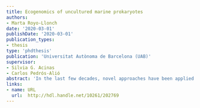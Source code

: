 ```yaml
---
title: Ecogenomics of uncultured marine prokaryotes
authors:
- Marta Royo-Llonch
date: '2020-03-01'
publishDate: '2020-03-01'
publication_types:
- thesis
type: 'phdthesis'
publication: 'Universitat Autònoma de Barcelona (UAB)'
supervisor:
- Silvia G. Acinas
- Carlos Pedrós-Alió
abstract: 'In the last few decades, novel approaches have been applied to the study of marine microorganism aiming to retrieve taxa that escape isolation in culture. Culture independent methodologies, together with high-throughput sequencing and extensive oceanographic sampling, have provided insight into a previously unknown taxonomic and functional diversity of marine microbes. Marine microbes play a fundamental role in nutrient cycling and climate regulation at a planetary scale. Thus, it is of paramount importance to define their taxonomic classification, distribution patterns, habitat preferences and functional properties in the ocean. Linking taxonomy with function has been a challenge in Microbial Ecology, and in the recent years two alternatives have been developed towards this end. Single Cell Genomics allows the sequencing of individual genomes from environmental samples (Single Amplified Genomes, SAGs) and genome reconstruction from metagenomes allows building genomes from the whole community’s DNA content (Metagenomic Assembled Genomes, MAGs). In the present dissertation, I have retrieved SAGs and MAGs from underexplored areas like the North Indian Ocean and the Arctic Ocean. The North Indian Ocean is subject to seasonal upwelling events that provide surface waters with fresh nutrients, resulting in phytoplankton blooms. Such high primary productivity in the surface waters results in heterotrophic metabolism in the subsurface, by prokaryotes that feed on the products released by primary producers. Such high heterotrophic activity consumes the available oxygen, and together with physical processes than prevent water mixing, generates an oxygen-depleted layer in the water column: the Oxygen Minimum Zone (OMZ). These water layers are predicted to increase due to global warming and have caught the attention of microbial ecologists as they are rich in microbes involved in the cycling of nitrogen and several microaerophilic and anaerobic metabolisms. Even though the North Indian Ocean has one of the most intense and large OMZs, little is known about the prokaryotic diversity of this environment. With Single Cell Genomics I was able to retrieve 98 SAGs of a novel species in the genus Kordia and after genetically screening them for microdiversity patterns, ten were selected for complete sequencing. The ten genomes were co-assembled together and manually curated for the generation of a reference, almost complete, draft genome. I described the novelty of this species based on multiple phylogenies and comparative genomics with the other described species of the genus Kordia. I also defined the functional potential and niche preference of the novel species combining its functional annotation with its distribution in the different metagenomes of the water column of origin, that included multiple depths and size fractions. The Arctic Ocean has a huge impact in climate regulation of our Planet and is currently being affected severely by global warming. The prokaryotic diversity of its waters has been assessed in sporadic sampling events, mostly focused on a specific season or geographic extension. In the present work I have built 3550 bins from Arctic metagenomes from different regions and seasons that are representative of almost half of the genetic content of the community. Of these, 530 can be classified as MAGs due to their medium and high-quality features and include a majority of novel taxa, especially at the species level but also at higher taxonomic ranks like Class in the case of Bacteria. I have studied their implications for the Arctic’s carbon cycle, their distribution patterns and habitat preferences, and have defined habitat generalists and specialists that can serve as future sentinels of climate change in the Arctic. Overall, this dissertation provides new insights into the taxonomic and functional diversity of uncultured taxa, and proposes new methodologies to improve genome assembly and quality controls in meta-omic mappings'
links:
- name: URL
  url:  http://hdl.handle.net/10261/202769
---
```

